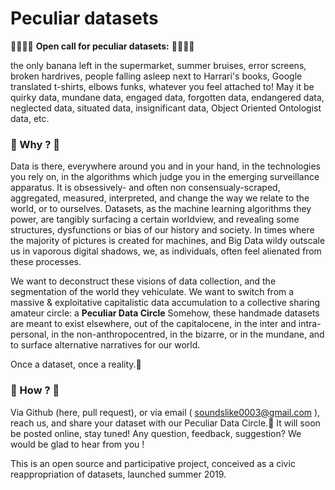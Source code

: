 # Peculiar datasets

🚀👾🌵🗿 **Open call for peculiar datasets:** 🚀👾🌵🗿

the only banana left in the supermarket, summer bruises, error screens, broken hardrives, people falling asleep next to Harrari's books, Google translated t-shirts, elbows funks, whatever you feel attached to!
May it be quirky data, mundane data, engaged data, forgotten data, endangered data, neglected data, situated data, insignificant data, Object Oriented Ontologist data, etc.


### 🐧 Why ? 🐧
Data is there, everywhere around you and in your hand, in the technologies you rely on, in the algorithms which judge you in the emerging surveillance apparatus. It is obsessively- and often non consensualy-scraped, aggregated, measured, interpreted, and change the way we relate to the world, or to ourselves. Datasets, as the machine learning algorithms they power, are tangibly surfacing a certain worldview, and revealing some structures, dysfunctions or bias of our history and society. In times where the majority of pictures is created for machines, and Big Data wildy outscale us in vaporous digital shadows, we, as individuals, often feel alienated from these processes.

We want to deconstruct these visions of data collection, and the segmentation of the world they vehiculate. We want to switch from a massive & exploitative capitalistic data accumulation to a collective sharing amateur circle: a **Peculiar Data Circle**
Somehow, these handmade datasets are meant to exist elsewhere, out of the capitalocene, in the inter and intra-personal, in the non-anthropocentred, in the bizarre, or in the mundane, and to surface alternative narratives for our world.

Once a dataset, once a reality.🌈 

### 🐠 How ? 🐠
Via Github (here, pull request), or via email ( soundslike0003@gmail.com ), reach us, and share your dataset with our Peculiar Data Circle.💫
It will soon be posted online, stay tuned! 
Any question, feedback, suggestion? We would be glad to hear from you !

This is an open source and participative project, conceived as a civic reappropriation of datasets, launched summer 2019. 
